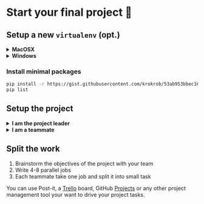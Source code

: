 # Start your final project :rocket:

## Setup a new `virtualenv` (opt.)

<details>
  <summary>
    <strong>MacOSX</strong>
  </summary>

```bash
pyenv virtualenv project_name
pyenv activate project_name
pip install --upgrade pip
```

</details>

<details>
  <summary>
    <strong>Windows</strong>
  </summary>

```bash
cd ~/.venvs
python -m venv project_name
source ~/.venvs/project_name/Scripts/activate
```

</details>

### Install minimal packages

```bash
pip install -r https://gist.githubusercontent.com/krokrob/53ab953bbec16c96b9938fcaebf2b199/raw/9035bbf12922840905ef1fbbabc459dc565b79a3/minimal_requirements.txt
pip list
```

## Setup the project

<details>
  <summary>
    <strong>I am the project leader</strong>
  </summary>
Let's create a new project:

```bash
cd ~/code/<user.github_nickname>
wagon-make-package project_name
cd project_name
```

Add `notebooks` and `raw_data` directories:

```bash
mkdir notebooks
touch notebooks/.keep
mkdir raw_data
echo '/raw_data/' >> .gitignore
```

Commit all changes:

```bash
git add .
git commit -m 'add notebooks and raw_data directories'
```

Then create a GitHub repository and push your project:

```bash
hub create
git push origin master
```

Finally, add your teammates as collaborators on GitHub.
</details>

<details>
  <summary>
    <strong>I am a teammate</strong>
  </summary>
Let's clone the project:

```bash
mkdir ~/code/<PROJECT_LEADER_GITHUB_NICKNAME> && cd "$_"
git clone git@github.com:<PROJECT_LEADER_GITHUB_NICKNAME>/<PROJECT_NAME>.git
cd project_name
```

Then add a `raw_data` directory:

```bash
mkdir raw_data
```

You're good to go.
</details>

## Split the work

1. Brainstorm the objectives of the project with your team
2. Write 4-8 parallel jobs
3. Each teammate take one job and split it into small task

You can use Post-it, a [Trello](https://trello.com/) board, GitHub [Projects](https://docs.github.com/en/github/managing-your-work-on-github/creating-a-project-board) or any other project management tool your want to drive your project tasks.
